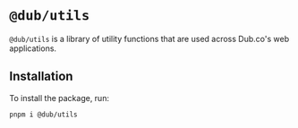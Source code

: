 # `@dub/utils`

`@dub/utils` is a library of utility functions that are used across Dub.co's web applications.

## Installation

To install the package, run:

```bash
pnpm i @dub/utils
```
